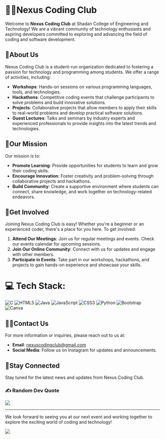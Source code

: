 # 👨‍💻Nexus Coding Club

Welcome to **Nexus Coding Club** at Shadan College of Engineering and Technology! We are a vibrant community of technology enthusiasts and aspiring developers committed to exploring and advancing the field of coding and software development.

## 👐About Us

Nexus Coding Club is a student-run organization dedicated to fostering a passion for technology and programming among students. We offer a range of activities, including:

- **Workshops**: Hands-on sessions on various programming languages, tools, and technologies.
- **Hackathons**: Competitive coding events that challenge participants to solve problems and build innovative solutions.
- **Projects**: Collaborative projects that allow members to apply their skills to real-world problems and develop practical software solutions.
- **Guest Lectures**: Talks and seminars by industry experts and experienced professionals to provide insights into the latest trends and technologies.

## 🚀Our Mission

Our mission is to:
- **Promote Learning**: Provide opportunities for students to learn and grow their coding skills.
- **Encourage Innovation**: Foster creativity and problem-solving through collaborative projects and hackathons.
- **Build Community**: Create a supportive environment where students can connect, share knowledge, and work together on technology-related endeavors.

## 🤝Get Involved

Joining Nexus Coding Club is easy! Whether you're a beginner or an experienced coder, there's a place for you here. To get involved:

1. **Attend Our Meetings**: Join us for regular meetings and events. Check our events calendar for upcoming sessions.
2. **Join Our Online Community**: Connect with us for updates and engage with other members.
3. **Participate in Events**: Take part in our workshops, hackathons, and projects to gain hands-on experience and showcase your skills.

# 💻 Tech Stack:
![C](https://img.shields.io/badge/c-%2300599C.svg?style=flat&logo=c&logoColor=white) ![HTML5](https://img.shields.io/badge/html5-%23E34F26.svg?style=flat&logo=html5&logoColor=white) ![Java](https://img.shields.io/badge/java-%23ED8B00.svg?style=flat&logo=openjdk&logoColor=white) ![JavaScript](https://img.shields.io/badge/javascript-%23323330.svg?style=flat&logo=javascript&logoColor=%23F7DF1E) ![CSS3](https://img.shields.io/badge/css3-%231572B6.svg?style=flat&logo=css3&logoColor=white) ![Python](https://img.shields.io/badge/python-3670A0?style=flat&logo=python&logoColor=ffdd54) ![Bootstrap](https://img.shields.io/badge/bootstrap-%238511FA.svg?style=flat&logo=bootstrap&logoColor=white) ![Canva](https://img.shields.io/badge/Canva-%2300C4CC.svg?style=flat&logo=Canva&logoColor=white)

## 🙋‍♂️Contact Us

For more information or inquiries, please reach out to us at:

- **Email**: [nexuscodingclub@gmail.com](mailto:nexuscodingclub@gmail.com)
- **Social Media**: Follow us on Instagram for updates and announcements.

## 👋Stay Connected

Stay tuned for the latest news and updates from Nexus Coding Club.

### ✍️ Random Dev Quote
![](https://quotes-github-readme.vercel.app/api?type=horizontal&theme=gruvbox)

---

We look forward to seeing you at our next event and working together to explore the exciting world of coding and technology!

[![](https://visitcount.itsvg.in/api?id=SCET-CODING-CLUB&icon=2&color=1)](https://visitcount.itsvg.in)
